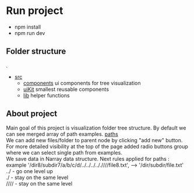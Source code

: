 # Run project

- npm install
- npm run dev

## Folder structure

.

- [src](./src)
  - [components](.src/components) ui components for tree visualization
  - [uiKit](.src/uiKit) smallest reusable components
  - [lib](.src/lib) helper functions

## About project

Main goal of this project is visualization folder tree structure. By default we can see merged array of path examples. [paths](./src/libs/cleanPath)  
We can add new files/folder to parent node by clicking "add new" button.  
For more detailed visibility at the top of the page added radio buttons group where we can select single path from examples.  
We save data in Narray data structure.
Next rules applied for paths :  
example '/dir8/subdir7/a/b/c/d/../../../.././///file8.txt', --> '/dir/subdir/file.txt'  
../ - go one level up  
./ - stay on the same level  
//// - stay on the same level
